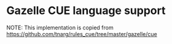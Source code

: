 # Gazelle CUE language support

NOTE: This implementation is copied from https://github.com/tnarg/rules_cue/tree/master/gazelle/cue